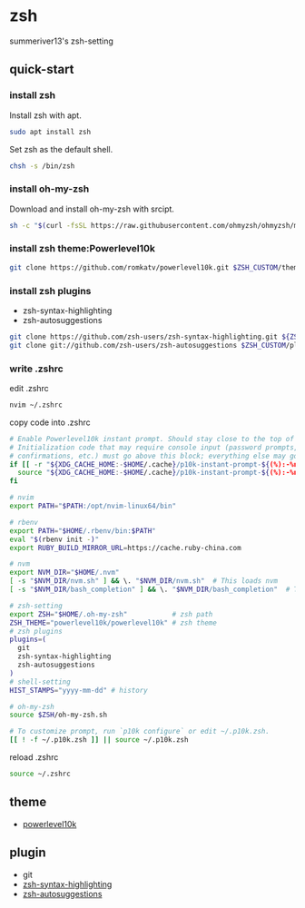 # zsh

summeriver13's zsh-setting

## quick-start

### install zsh

Install zsh with apt.

```bash
sudo apt install zsh
```

Set zsh as the default shell.

```bash
chsh -s /bin/zsh
```

### install oh-my-zsh

Download and install oh-my-zsh with srcipt.

```bash
sh -c "$(curl -fsSL https://raw.githubusercontent.com/ohmyzsh/ohmyzsh/master/tools/install.sh)"
```

### install zsh theme:Powerlevel10k 

```bash
git clone https://github.com/romkatv/powerlevel10k.git $ZSH_CUSTOM/themes/powerlevel10k
```

### install zsh plugins

- zsh-syntax-highlighting
- zsh-autosuggestions

```bash
git clone https://github.com/zsh-users/zsh-syntax-highlighting.git ${ZSH_CUSTOM:-~/.oh-my-zsh/custom}/plugins/zsh-syntax-highlighting
git clone git://github.com/zsh-users/zsh-autosuggestions $ZSH_CUSTOM/plugins/zsh-autosuggestions

```

### write .zshrc

edit .zshrc

```bash
nvim ~/.zshrc
```

copy code into .zshrc

```bash
# Enable Powerlevel10k instant prompt. Should stay close to the top of ~/.zshrc.
# Initialization code that may require console input (password prompts, [y/n]
# confirmations, etc.) must go above this block; everything else may go below.
if [[ -r "${XDG_CACHE_HOME:-$HOME/.cache}/p10k-instant-prompt-${(%):-%n}.zsh" ]]; then
  source "${XDG_CACHE_HOME:-$HOME/.cache}/p10k-instant-prompt-${(%):-%n}.zsh"
fi

# nvim
export PATH="$PATH:/opt/nvim-linux64/bin"

# rbenv
export PATH="$HOME/.rbenv/bin:$PATH"
eval "$(rbenv init -)"
export RUBY_BUILD_MIRROR_URL=https://cache.ruby-china.com

# nvm
export NVM_DIR="$HOME/.nvm"
[ -s "$NVM_DIR/nvm.sh" ] && \. "$NVM_DIR/nvm.sh"  # This loads nvm
[ -s "$NVM_DIR/bash_completion" ] && \. "$NVM_DIR/bash_completion"  # This loads nvm bash_completion

# zsh-setting
export ZSH="$HOME/.oh-my-zsh"           # zsh path
ZSH_THEME="powerlevel10k/powerlevel10k" # zsh theme
# zsh plugins
plugins=(
  git
  zsh-syntax-highlighting
  zsh-autosuggestions
)   
# shell-setting
HIST_STAMPS="yyyy-mm-dd" # history

# oh-my-zsh
source $ZSH/oh-my-zsh.sh

# To customize prompt, run `p10k configure` or edit ~/.p10k.zsh.
[[ ! -f ~/.p10k.zsh ]] || source ~/.p10k.zsh
```

reload .zshrc

```bash
source ~/.zshrc
```

## theme

- [powerlevel10k](https://github.com/romkatv/powerlevel10k)

## plugin

- git
- [zsh-syntax-highlighting](https://github.com/zsh-users/zsh-syntax-highlighting)
- [zsh-autosuggestions](https://github.com/zsh-users/zsh-autosuggestions)
 
